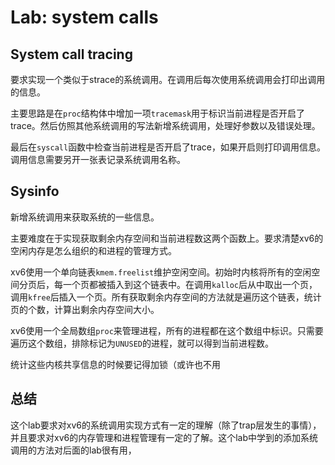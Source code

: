 # Lab: system calls
## System call tracing
要求实现一个类似于strace的系统调用。在调用后每次使用系统调用会打印出调用的信息。

主要思路是在`proc`结构体中增加一项`tracemask`用于标识当前进程是否开启了trace。然后仿照其他系统调用的写法新增系统调用，处理好参数以及错误处理。

最后在`syscall`函数中检查当前进程是否开启了trace，如果开启则打印调用信息。调用信息需要另开一张表记录系统调用名称。

## Sysinfo
新增系统调用来获取系统的一些信息。

主要难度在于实现获取剩余内存空间和当前进程数这两个函数上。要求清楚xv6的空闲内存是怎么组织的和进程的管理方式。

xv6使用一个单向链表`kmem.freelist`维护空闲空间。初始时内核将所有的空闲空间分页后，每一个页都被插入到这个链表中。在调用`kalloc`后从中取出一个页，调用`kfree`后插入一个页。所有获取剩余内存空间的方法就是遍历这个链表，统计页的个数，计算出剩余内存空间大小。

xv6使用一个全局数组`proc`来管理进程，所有的进程都在这个数组中标识。只需要遍历这个数组，排除标记为`UNUSED`的进程，就可以得到当前进程数。

统计这些内核共享信息的时候要记得加锁（或许也不用

## 总结

这个lab要求对xv6的系统调用实现方式有一定的理解（除了trap层发生的事情），并且要求对xv6的内存管理和进程管理有一定的了解。这个lab中学到的添加系统调用的方法对后面的lab很有用，